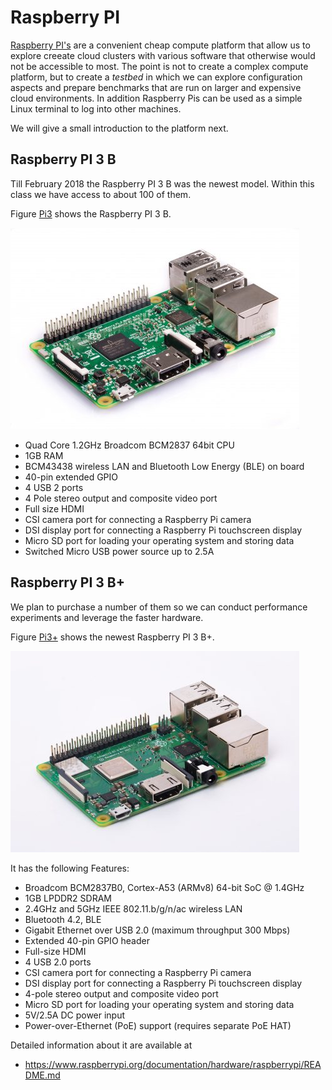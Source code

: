 # Raspberry PI

[Raspberry PI's](https://www.raspberrypi.org/) are a convenient cheap
compute platform that allow us to explore creeate cloud clusters 
with various software that otherwise
would not be accessible to most. The point is not to create a complex
compute platform, but to create a *testbed* in which we can explore
configuration aspects and prepare benchmarks that are run on larger
and expensive cloud environments. In addition Raspberry Pis can be used
as a simple Linux terminal to log into other machines.

We will give a small introduction to the platform next.

## Raspberry PI 3 B

Till February 2018 the Raspberry PI 3 B was the newest model. Within
this class we have access to about 100 of them.

Figure [Pi3](#F-pi3) shows the Raspberry PI 3 B.

![Figure <a name="F-pi3"></a>: Raspberry PI 3B](images/pi-3.jpg)

* Quad Core 1.2GHz Broadcom BCM2837 64bit CPU
* 1GB RAM
* BCM43438 wireless LAN and Bluetooth Low Energy (BLE) on board
* 40-pin extended GPIO
* 4 USB 2 ports
* 4 Pole stereo output and composite video port
* Full size HDMI
* CSI camera port for connecting a Raspberry Pi camera
* DSI display port for connecting a Raspberry Pi touchscreen display
* Micro SD port for loading your operating system and storing data
* Switched Micro USB power source up to 2.5A

## Raspberry PI 3 B+

We plan to purchase a number of them so we can conduct performance
experiments and leverage the faster hardware.

Figure [Pi3+](#F-pi3p) shows the newest Raspberry PI 3 B+.

![Figure <a name="F-pi3p"></a>: Raspberry PI 3 B+](images/pi3bplus.jpg)

It has the following Features:

* Broadcom BCM2837B0, Cortex-A53 (ARMv8) 64-bit SoC @ 1.4GHz
* 1GB LPDDR2 SDRAM
* 2.4GHz and 5GHz IEEE 802.11.b/g/n/ac wireless LAN
* Bluetooth 4.2, BLE
* Gigabit Ethernet over USB 2.0 (maximum throughput 300 Mbps)
* Extended 40-pin GPIO header
* Full-size HDMI
* 4 USB 2.0 ports
* CSI camera port for connecting a Raspberry Pi camera
* DSI display port for connecting a Raspberry Pi touchscreen display
* 4-pole stereo output and composite video port
* Micro SD port for loading your operating system and storing data
* 5V/2.5A DC power input
* Power-over-Ethernet (PoE) support (requires separate PoE HAT)

Detailed information about it are available at

* <https://www.raspberrypi.org/documentation/hardware/raspberrypi/README.md>

